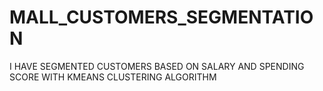 # MALL_CUSTOMERS_SEGMENTATION
I HAVE SEGMENTED CUSTOMERS BASED ON SALARY AND SPENDING SCORE WITH  KMEANS CLUSTERING ALGORITHM
